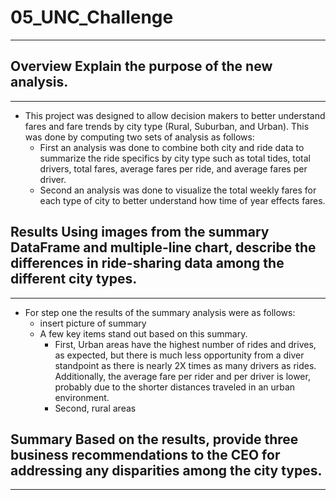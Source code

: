 # 05_UNC_Challenge
***

## Overview Explain the purpose of the new analysis.
***
* This project was designed to allow decision makers to better understand fares and fare trends by city type (Rural, Suburban, and Urban). This was done by computing two sets of analysis as follows: 
    - First an analysis was done to combine both city and ride data to summarize the ride specifics by city type such as total tides, total drivers, total fares, average fares per ride, and average fares per driver. 
    - Second an analysis was done to visualize the total weekly fares for each type of city to better understand how time of year effects fares.     


## Results Using images from the summary DataFrame and multiple-line chart, describe the differences in ride-sharing data among the different city types.
***
* For step one the results of the summary analysis were as follows:
    - insert picture of summary 
    - A few key items stand out based on this summary. 
        - First, Urban areas have the highest number of rides and drives, as expected, but there is much less opportunity from a diver standpoint as there is nearly 2X times as many drivers as rides. Additionally, the average fare per rider and per driver is lower, probably due to the shorter distances traveled in an urban environment. 
        - Second, rural areas 


## Summary Based on the results, provide three business recommendations to the CEO for addressing any disparities among the city types.
***

